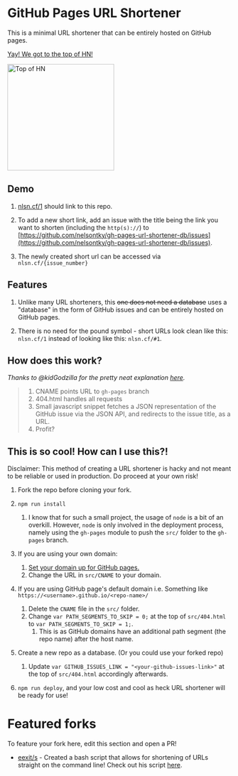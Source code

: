 # GitHub Pages URL Shortener

This is a minimal URL shortener that can be entirely hosted on GitHub pages.

[Yay! We got to the top of HN!](https://news.ycombinator.com/item?id=25110879)

<img src="https://i.imgur.com/ZfD7XGt.png" alt="Top of HN" width="240px">

## Demo

1. [nlsn.cf/1](https://nlsn.cf/1) should link to this repo.

1. To add a new short link, add an issue with the title being the link you want
   to shorten (including the `http(s)://`) to
   [https://github.com/nelsontky/gh-pages-url-shortener-db/issues](https://github.com/nelsontky/gh-pages-url-shortener-db/issues).

1. The newly created short url can be accessed via `nlsn.cf/{issue_number}`

## Features

1. Unlike many URL shorteners, this ~~one does not need a database~~ uses a
   "database" in the form of GitHub issues and can be entirely hosted on GitHub
   pages.

1. There is no need for the pound symbol - short URLs look clean like this:
   `nlsn.cf/1` instead of looking like this: `nlsn.cf/#1`.

## How does this work?

_Thanks to @kidGodzilla for the pretty neat explanation
[here](https://github.com/nelsontky/gh-pages-url-shortener/issues/5#issuecomment-728040879)._

> 1. CNAME points URL to `gh-pages` branch
> 2. 404.html handles all requests
> 3. Small javascript snippet fetches a JSON representation of the GitHub issue
>    via the JSON API, and redirects to the issue title, as a URL.
> 4. Profit?

## This is so cool! How can I use this?!

Disclaimer: This method of creating a URL shortener is hacky and not meant to be
reliable or used in production. Do proceed at your own risk!

1. Fork the repo before cloning your fork.

1. `npm run install`
   1. I know that for such a small project, the usage of `node` is a bit of an
      overkill. However, `node` is only involved in the deployment process,
      namely using the `gh-pages` module to push the `src/` folder to the
      `gh-pages` branch.
1. If you are using your own domain:
   1. [Set your domain up for GitHub pages.](https://docs.github.com/en/free-pro-team@latest/github/working-with-github-pages/managing-a-custom-domain-for-your-github-pages-site#configuring-an-apex-domain)
   1. Change the URL in `src/CNAME` to your domain.
1. If you are using GitHub page's default domain i.e. Something like
   `https://<username>.github.io/<repo-name>/`
   1. Delete the `CNAME` file in the `src/` folder.
   1. Change `var PATH_SEGMENTS_TO_SKIP = 0;` at the top of `src/404.html` to
      `var PATH_SEGMENTS_TO_SKIP = 1;`.
      1. This is as GitHub domains have an additional path segment (the repo
         name) after the host name.
1. Create a new repo as a database. (Or you could use your forked repo)
   1. Update `var GITHUB_ISSUES_LINK = "<your-github-issues-link>"` at the top
      of `src/404.html` accordingly afterwards.
1. `npm run deploy`, and your low cost and cool as heck URL shortener will be
   ready for use!

# Featured forks

To feature your fork here, edit this section and open a PR!

- [eexit/s](https://github.com/eexit/s) - Created a bash script that allows for
  shortening of URLs straight on the command line! Check out his script
  [here](https://github.com/nelsontky/gh-pages-url-shortener/issues/49#issue-745134937).
